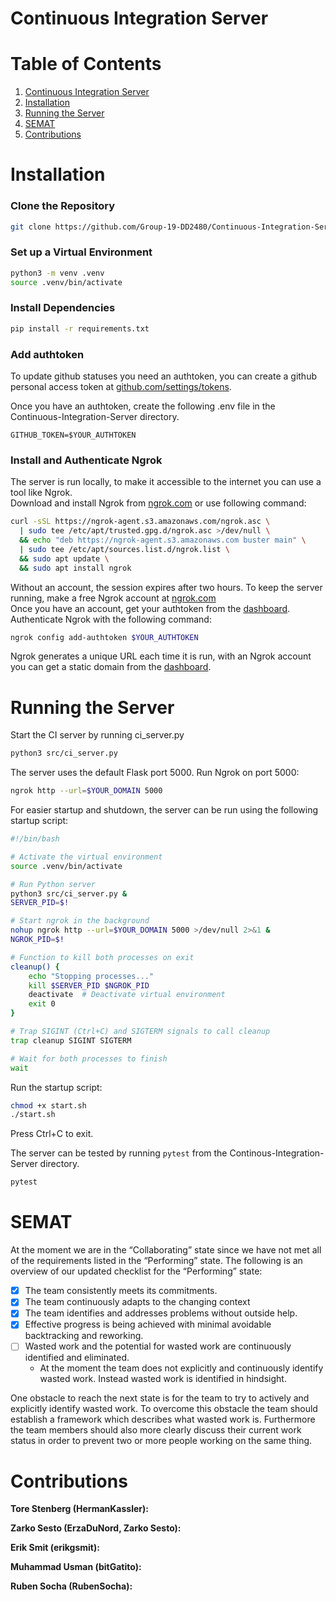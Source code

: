 # Continuous Integration Server

# Table of Contents

1. [Continuous Integration Server](#continuous-integration-server)
2. [Installation](#installation)
3. [Running the Server](#running-the-server)
4. [SEMAT](#semat)
5. [Contributions](#contributions)

# Installation
### Clone the Repository
```bash
git clone https://github.com/Group-19-DD2480/Continuous-Integration-Server.git
```
### Set up a Virtual Environment
```bash
python3 -m venv .venv
source .venv/bin/activate
```
### Install Dependencies
```bash
pip install -r requirements.txt
```

### Add authtoken
To update github statuses you need an authtoken, you can create a github personal access token at [github.com/settings/tokens](https://github.com/settings/tokens).

Once you have an authtoken, create the following .env file in the Continuous-Integration-Server directory.
```
GITHUB_TOKEN=$YOUR_AUTHTOKEN
```
### Install and Authenticate Ngrok
The server is run locally, to make it accessible  to the internet you can use a tool like Ngrok.  
Download and install Ngrok from [ngrok.com](https://ngrok.com/) or use following command:
```bash
curl -sSL https://ngrok-agent.s3.amazonaws.com/ngrok.asc \
  | sudo tee /etc/apt/trusted.gpg.d/ngrok.asc >/dev/null \
  && echo "deb https://ngrok-agent.s3.amazonaws.com buster main" \
  | sudo tee /etc/apt/sources.list.d/ngrok.list \
  && sudo apt update \
  && sudo apt install ngrok
```
Without an account, the session expires after two hours. To keep the server running, make a free Ngrok account at [ngrok.com](https://ngrok.com/)  
Once you have an account, get your authtoken from the [dashboard](https://dashboard.ngrok.com/get-started/your-authtoken).  
Authenticate Ngrok with the following command:
```bash
ngrok config add-authtoken $YOUR_AUTHTOKEN
```
Ngrok generates a unique URL each time it is run, with an Ngrok account you can get a static domain from the [dashboard](https://dashboard.ngrok.com/domains). 
# Running the Server<a name='running-the-server'></a>
Start the CI server by running ci_server.py
```bash
python3 src/ci_server.py
```
The server uses the default Flask port 5000.
Run Ngrok on port 5000:
```bash
ngrok http --url=$YOUR_DOMAIN 5000
```
For easier startup and shutdown, the server can be run using the following startup script:
```bash
#!/bin/bash

# Activate the virtual environment
source .venv/bin/activate

# Run Python server
python3 src/ci_server.py &
SERVER_PID=$!

# Start ngrok in the background
nohup ngrok http --url=$YOUR_DOMAIN 5000 >/dev/null 2>&1 &
NGROK_PID=$!

# Function to kill both processes on exit
cleanup() {
    echo "Stopping processes..."
    kill $SERVER_PID $NGROK_PID
    deactivate  # Deactivate virtual environment
    exit 0
}

# Trap SIGINT (Ctrl+C) and SIGTERM signals to call cleanup
trap cleanup SIGINT SIGTERM

# Wait for both processes to finish
wait
```
Run the startup script:
```bash
chmod +x start.sh
./start.sh 
```
Press Ctrl+C to exit.

The server can be tested by running `pytest` from the Continous-Integration-Server directory.
```bash
pytest
```

# SEMAT

At the moment we are in the “Collaborating” state since we have not met all of the requirements listed in the “Performing” state. The following is an overview of our updated checklist for the “Performing” state:

- [x] The team consistently meets its commitments.
- [x] The team continuously adapts to the changing context
- [x] The team identifies and addresses problems without outside help.
- [x] Effective progress is being achieved with minimal avoidable backtracking and reworking.
- [ ] Wasted work and the potential for wasted work are continuously identified and eliminated.
  - At the moment the team does not explicitly and continuously identify wasted work. Instead wasted work is identified in hindsight.

One obstacle to reach the next state is for the team to try to actively and explicitly identify wasted work. To overcome this obstacle the team should establish a framework which describes what wasted work is. Furthermore the team members should also more clearly discuss their current work status in order to prevent two or more people working on the same thing.

# Contributions

**Tore Stenberg (HermanKassler):**

**Zarko Sesto (ErzaDuNord, Zarko Sesto):**

**Erik Smit (erikgsmit):**

**Muhammad Usman (bitGatito):**

**Ruben Socha (RubenSocha):**
